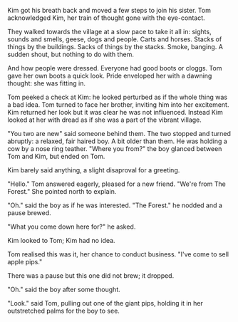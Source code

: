 Kim got his breath back and moved a few steps to join his sister. Tom acknowledged Kim, her train of thought gone with the eye-contact.

They walked towards the village at a slow pace to take it all in: sights, sounds and smells, geese, dogs and people. Carts and horses. Stacks of things by the buildings. Sacks of things by the stacks. Smoke, banging. A sudden shout, but nothing to do with them.

And how people were dressed. Everyone had good boots or cloggs. Tom gave her own boots a quick look. Pride enveloped her with a dawning thought: she was fitting in.

Tom peeked a check at Kim: he looked perturbed as if the whole thing was a bad idea. Tom turned to face her brother, inviting him into her excitement. Kim returned her look but it was clear he was not influenced. Instead Kim looked at her with dread as if she was a part of the vibrant village.

"You two are new" said someone behind them. The two stopped and turned abruptly: a relaxed, fair haired boy. A bit older than them. He was holding a cow by a nose ring teather. "Where you from?" the boy glanced between Tom and Kim, but ended on Tom.

Kim barely said anything, a slight disaproval for a greeting.

"Hello." Tom answered eagerly, pleased for a new friend. "We're from The Forest." She pointed north to explain.

"Oh." said the boy as if he was interested. "The Forest." he nodded and a pause brewed. 

"What you come down here for?" he asked.

Kim looked to Tom; Kim had no idea.

Tom realised this was it, her chance to conduct business. "I've come to sell apple pips." 

There was a pause but this one did not brew; it dropped.

"Oh." said the boy after some thought.

"Look." said Tom, pulling out one of the giant pips, holding it in her outstretched palms for the boy to see.
